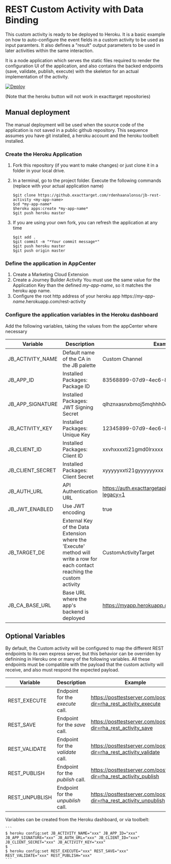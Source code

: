 # REST Custom Activity with Data Binding
This custom activity is ready to be deployed to Heroku. It is a basic example on how to auto-configure
the event fields in a custom activity to be used as input paramters.
It also defines a "result" output parameters to be used in later activities within the same interaction.

It is a node application which serves the static files required to render the configuration UI of the application, and also
contains the backed endpoints (save, validate, publish, execute) with the skeleton for an actual implementation of the activity.

[![Deploy](https://www.herokucdn.com/deploy/button.svg)](https://heroku.com/deploy?template=https://github.exacttarget.com/rdenhaanalonso/jb-rest-activity)

(Note that the heroku button will not work in exacttarget repositories)

## Manual deployment
The manual deployment will be used when the source code of the application is not saved in a public github repository.
This sequence assumes you have git installed, a heroku account and the heroku toolbelt installed.

### Create the Heroku Application
1. Fork this repository (if you want to make changes) or just clone it in a folder in your local drive.
2. In a terminal, go to the project folder. Execute the following commands (replace *<my-app-name>* with your actual application name)
    ```
    $git clone https://github.exacttarget.com/rdenhaanalonso/jb-rest-activity <my-app-name>
    $cd *my-app-name*
    $heroku apps:create *my-app-name*
    $git push heroku master
    ```

3. If you are using your own fork, you can refresh the application at any time
    ```
    $git add .
    $git commit -m "*Your commit message*"
    $git push heroku master
    $git push origin master
    ```

### Define the application in AppCenter

1. Create a Marketing Cloud Extension
2. Create a Journey Builder Activity
    You must use the same value for the Application Key than the defined *my-app-name*, so it matches the heroku app name.
3. Configure the root http address of your heroku app https://*my-app-name*.herokuapp.com/rest-activity

### Configure the application variables in the Heroku dashboard

Add the following variables, taking the values from the appCenter where necessary

| Variable          | Description                                      | Example                                                   |
| ----------------- |--------------------------------------------------| ----------------------------------------------------------|
| JB_ACTIVITY_NAME  | Default name of the CA in the JB palette         | Custom Channel                                            |
| JB_APP_ID         | Installed Packages: Package ID                   | 83568899-07d9-4ec6-875d-13a8abcdabcd                      |
| JB_APP_SIGNATURE  | Installed Packages: JWT Signing Secret           | qlhznxasnxbmoj5mqhhh0csos2ba (...)                        |
| JB_ACTIVITY_KEY   | Installed Packages: Unique Key                   | 12345899-07d9-4ec6-875d-13a8ab123123                      |
| JB_CLIENT_ID      | Installed Packages: Client ID                    | xxvhxxxxti21gmd0lrxxxx                                    |
| JB_CLIENT_SECRET  | Installed Packages: Client Secret                | xyyyyyxxti21gyyyyyyxxx                                    |
| JB_AUTH_URL       | API Authentication URL                           | https://auth.exacttargetapis.com/v1/requestToken?legacy=1 |
| JB_JWT_ENABLED    | Use JWT encoding                                 | true                                                      |
| JB_TARGET_DE      | External Key of the Data Extension where the 'Execute' method will write a row for each contact reaching the custom activity | CustomActivityTarget                                      |
| JB_CA_BASE_URL    | Base URL where the app's backend is deployed     | https://myapp.herokuapp.com                        |

## Optional Variables

By default, the Custom activity will be configured to map the different REST endpoints to its own express server, but this behavior can be overriden by definining in Heroku one or many of the following variables. All these endpoints must be compatible with the payload that the custom activity will receive, and also must respond the expected payload.

| Variable          | Description                              | Example                                                            |
| ----------------- |------------------------------------------| -------------------------------------------------------------------|
| REST_EXECUTE      | Endpoint for the *execute* call.         | https://posttestserver.com/post.php?dir=rha_rest_activity_execute  |
| REST_SAVE         | Endpoint for the *save* call.            | https://posttestserver.com/post.php?dir=rha_rest_activity_save     |
| REST_VALIDATE     | Endpoint for the *validate* call.        | https://posttestserver.com/post.php?dir=rha_rest_activity_validate |
| REST_PUBLISH      | Endpoint for the *publish* call.         | https://posttestserver.com/post.php?dir=rha_rest_activity_publish  |
| REST_UNPUBLISH    | Endpoint for the *unpublish* call.       | https://posttestserver.com/post.php?dir=rha_rest_activity_unpublish  |


Variables can be created from the Heroku dashboard, or via toolbelt:

    ```
    $ heroku config:set JB_ACTIVITY_NAME="xxx" JB_APP_ID="xxx" JB_APP_SIGNATURE="xxx" JB_AUTH_URL="xxx" JB_CLIENT_ID="xxx" JB_CLIENT_SECRET="xxx" JB_ACTIVITY_KEY="xxx"
    $
    $ heroku config:set REST_EXECUTE="xxx" REST_SAVE="xxx" REST_VALIDATE="xxx" REST_PUBLISH="xxx"
    ```
